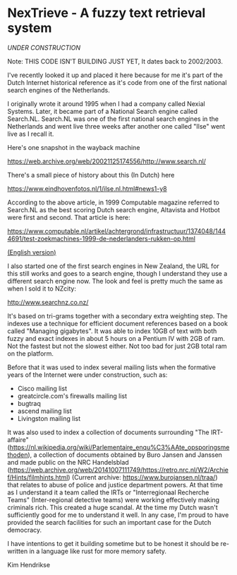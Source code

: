# NexTrieve - A fuzzy text retrieval system

*UNDER CONSTRUCTION*

Note: THIS CODE ISN'T BUILDING JUST YET, It dates back to 2002/2003.

I've recently looked it up and placed it here because for me it's part of the Dutch Internet historical reference as it's code from one of the first national search engines of the Netherlands.

I originally wrote it around 1995 when I had a company called Nexial Systems. Later, it became part of a National Search engine called Search.NL. Search.NL was one of the first national search engines in the Netherlands and went live three weeks after another one called "Ilse" went live as I recall it.

Here's one snapshot in the wayback machine

https://web.archive.org/web/20021125174556/http://www.search.nl/

There's a small piece of history about this (In Dutch) here

https://www.eindhovenfotos.nl/1/ilse.nl.html#news1-y8

According to the above article, in 1999 Computable magazine referred to Search.NL as the best scoring Dutch search engine, Altavista and Hotbot were first and second. That article is here:

https://www.computable.nl/artikel/achtergrond/infrastructuur/1374048/1444691/test-zoekmachines-1999-de-nederlanders-rukken-op.html

[(English version)](https://www-computable-nl.translate.goog/artikel/achtergrond/infrastructuur/1374048/1444691/test-zoekmachines-1999-de-nederlanders-rukken-op.html?_x_tr_sl=nl&_x_tr_tl=en&_x_tr_hl=en&_x_tr_pto=wapp)

I also started one of the first search engines in New Zealand, the URL for this still works and goes to a search engine, though I understand they use a different search engine now. The look and feel is pretty much the same as when I sold it to NZcity:

http://www.searchnz.co.nz/

It's based on tri-grams together with a secondary extra weighting step. The indexes use a technique for efficient document references based on a book called "Managing gigabytes". It was able to index 10GB of text with both fuzzy and exact indexes in about 5 hours on a Pentium IV with 2GB of ram. Not the fastest but not the slowest either. Not too bad for just 2GB total ram on the platform.

Before that it was used to index several mailing lists when the formative years of the Internet were under construction, such as:

* Cisco mailing list
* greatcircle.com's firewalls mailing list
* bugtraq
* ascend mailing list
* Livingston mailing list

It was also used to index a collection of documents surrounding "The IRT-affaire" (https://nl.wikipedia.org/wiki/Parlementaire_enqu%C3%AAte_opsporingsmethoden), a collection of documents obtained by Buro Jansen and Janssen and made public on the NRC Handelsblad (https://web.archive.org/web/20141007111749/https://retro.nrc.nl/W2/Archief/Hints/filmhints.html) (Current archive: https://www.burojansen.nl/traa/) that relates to abuse of police and justice department powers. At that time as I understand it a team called the IRTs or "Interregionaal Recherche Teams" (Inter-regional detective teams) were working effectively making criminals rich. This created a huge scandal. At the time my Dutch wasn't sufficiently good for me to understand it well. In any case, I'm proud to have provided the search facilities for such an important case for the Dutch democracy.

I have intentions to get it building sometime but to be honest it should be re-written in a language like rust for more memory safety.

Kim Hendrikse
